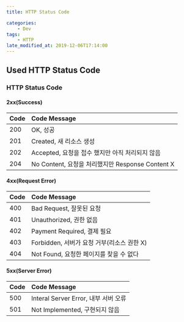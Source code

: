 ```yaml
---
title: HTTP Status Code

categories:
    - Dev
tags:
    - HTTP
late_modified_at: 2019-12-06T17:14:00
---
```


## Used HTTP Status Code ##

### HTTP Status Code ###

#### 2xx(Success) ####
| Code | Code Message |
| :--- | :--- |
| 200 | OK, 성공 |
| 201 | Created, 새 리소스 생성 |
| 202 | Accepted, 요청을 접수 했지만 아직 처리되지 않음 |
| 204 | No Content, 요청을 처리했지만 Response Content X |

#### 4xx(Request Error) ####
| Code | Code Message |
| :--- | :--- |
| 400 | Bad Request, 잘못된 요청 |
| 401 | Unauthorized, 권한 없음 |
| 402 | Payment Required, 결제 필요 |
| 403 | Forbidden, 서버가 요청 거부(리소스 권한 X) |
| 404 | Not Found, 요청한 페이지를 찾을 수 없다 |

#### 5xx(Server Error) ####
| Code | Code Message |
| :--- | :--- |
| 500 | Interal Server Error, 내부 서버 오류 |
| 501 | Not Implemented, 구현되지 않음 |

